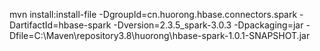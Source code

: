 mvn install:install-file -DgroupId=cn.huorong.hbase.connectors.spark -DartifactId=hbase-spark -Dversion=2.3.5_spark-3.0.3 -Dpackaging=jar -Dfile=C:\Maven\repository3.8\huorong\hbase-spark-1.0.1-SNAPSHOT.jar